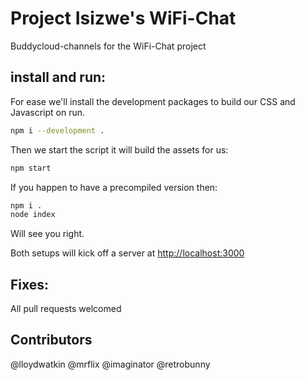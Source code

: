 Project Isizwe's WiFi-Chat
=========

Buddycloud-channels for the WiFi-Chat project

install and run:
-----------------

For ease we'll install the development packages to build our CSS and Javascript on run.

```bash
npm i --development .
```

Then we start the script it will build the assets for us:

```bash
npm start
```

If you happen to have a precompiled version then:

```bash
npm i .
node index
```

Will see you right.

Both setups will kick off a server at [http://localhost:3000](http://localhost:3000)

Fixes:
------
All pull requests welcomed

Contributors
------------
@lloydwatkin
@mrflix
@imaginator
@retrobunny
